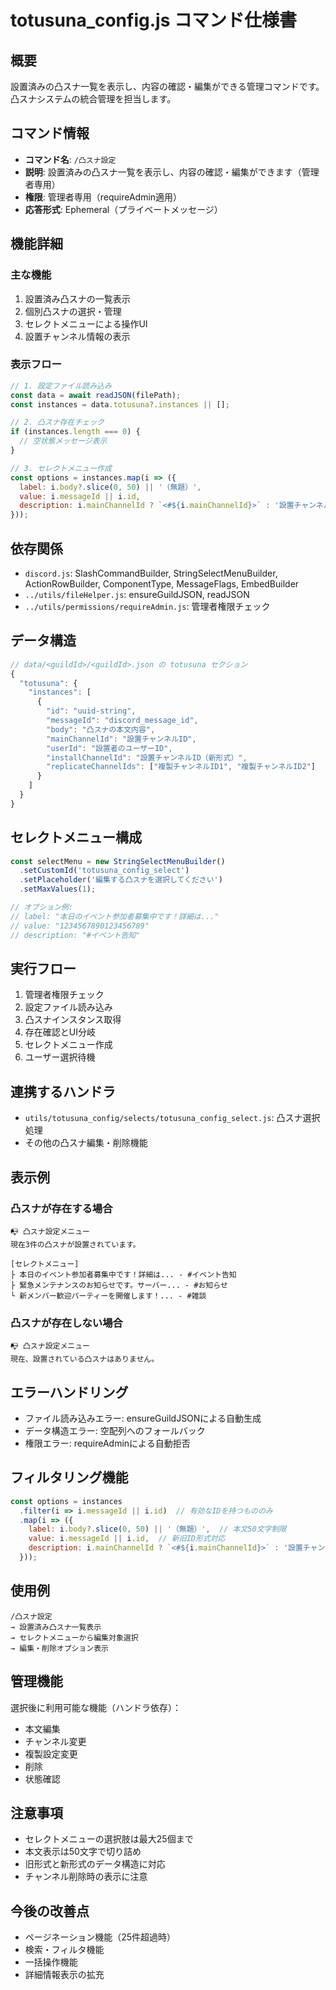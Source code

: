 # totusuna_config.js コマンド仕様書

## 概要
設置済みの凸スナ一覧を表示し、内容の確認・編集ができる管理コマンドです。凸スナシステムの統合管理を担当します。

## コマンド情報
- **コマンド名**: `/凸スナ設定`
- **説明**: 設置済みの凸スナ一覧を表示し、内容の確認・編集ができます（管理者専用）
- **権限**: 管理者専用（requireAdmin適用）
- **応答形式**: Ephemeral（プライベートメッセージ）

## 機能詳細

### 主な機能
1. 設置済み凸スナの一覧表示
2. 個別凸スナの選択・管理
3. セレクトメニューによる操作UI
4. 設置チャンネル情報の表示

### 表示フロー
```javascript
// 1. 設定ファイル読み込み
const data = await readJSON(filePath);
const instances = data.totusuna?.instances || [];

// 2. 凸スナ存在チェック
if (instances.length === 0) {
  // 空状態メッセージ表示
}

// 3. セレクトメニュー作成
const options = instances.map(i => ({
  label: i.body?.slice(0, 50) || '（無題）',
  value: i.messageId || i.id,
  description: i.mainChannelId ? `<#${i.mainChannelId}>` : '設置チャンネル不明'
}));
```

## 依存関係
- `discord.js`: SlashCommandBuilder, StringSelectMenuBuilder, ActionRowBuilder, ComponentType, MessageFlags, EmbedBuilder
- `../utils/fileHelper.js`: ensureGuildJSON, readJSON
- `../utils/permissions/requireAdmin.js`: 管理者権限チェック

## データ構造
```javascript
// data/<guildId>/<guildId>.json の totusuna セクション
{
  "totusuna": {
    "instances": [
      {
        "id": "uuid-string",
        "messageId": "discord_message_id",
        "body": "凸スナの本文内容",
        "mainChannelId": "設置チャンネルID",
        "userId": "設置者のユーザーID",
        "installChannelId": "設置チャンネルID（新形式）",
        "replicateChannelIds": ["複製チャンネルID1", "複製チャンネルID2"]
      }
    ]
  }
}
```

## セレクトメニュー構成
```javascript
const selectMenu = new StringSelectMenuBuilder()
  .setCustomId('totusuna_config_select')
  .setPlaceholder('編集する凸スナを選択してください')
  .setMaxValues(1);

// オプション例:
// label: "本日のイベント参加者募集中です！詳細は..."
// value: "1234567890123456789"
// description: "#イベント告知"
```

## 実行フロー
1. 管理者権限チェック
2. 設定ファイル読み込み
3. 凸スナインスタンス取得
4. 存在確認とUI分岐
5. セレクトメニュー作成
6. ユーザー選択待機

## 連携するハンドラ
- `utils/totusuna_config/selects/totusuna_config_select.js`: 凸スナ選択処理
- その他の凸スナ編集・削除機能

## 表示例

### 凸スナが存在する場合
```
📭 凸スナ設定メニュー
現在3件の凸スナが設置されています。

[セレクトメニュー]
├ 本日のイベント参加者募集中です！詳細は... - #イベント告知
├ 緊急メンテナンスのお知らせです。サーバー... - #お知らせ
└ 新メンバー歓迎パーティーを開催します！... - #雑談
```

### 凸スナが存在しない場合
```
📭 凸スナ設定メニュー
現在、設置されている凸スナはありません。
```

## エラーハンドリング
- ファイル読み込みエラー: ensureGuildJSONによる自動生成
- データ構造エラー: 空配列へのフォールバック
- 権限エラー: requireAdminによる自動拒否

## フィルタリング機能
```javascript
const options = instances
  .filter(i => i.messageId || i.id)  // 有効なIDを持つもののみ
  .map(i => ({
    label: i.body?.slice(0, 50) || '（無題）',  // 本文50文字制限
    value: i.messageId || i.id,  // 新旧ID形式対応
    description: i.mainChannelId ? `<#${i.mainChannelId}>` : '設置チャンネル不明'
  }));
```

## 使用例
```
/凸スナ設定
→ 設置済み凸スナ一覧表示
→ セレクトメニューから編集対象選択
→ 編集・削除オプション表示
```

## 管理機能
選択後に利用可能な機能（ハンドラ依存）：
- 本文編集
- チャンネル変更
- 複製設定変更
- 削除
- 状態確認

## 注意事項
- セレクトメニューの選択肢は最大25個まで
- 本文表示は50文字で切り詰め
- 旧形式と新形式のデータ構造に対応
- チャンネル削除時の表示に注意

## 今後の改善点
- ページネーション機能（25件超過時）
- 検索・フィルタ機能
- 一括操作機能
- 詳細情報表示の拡充
